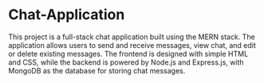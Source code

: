 # Chat-Application
This project is a full-stack chat application built using the MERN stack. The application allows users to send and receive messages, view chat, and edit or delete existing messages. The frontend is designed with simple HTML and CSS, while the backend is powered by Node.js and Express.js, with MongoDB as the database for storing chat messages.
